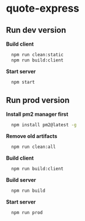 # quote-express
## Run dev version
__Build client__
```bash
  npm run clean:static
  npm run build:client
```
__Start server__
```bash
  npm start
```
## Run prod version
__Install pm2 manager first__
```bash
  npm install pm2@latest -g
```
__Remove old artifacts__
```bash
  npm run clean:all
```
__Build client__
```bash
  npm run build:client
```
__Build server__
```bash
  npm run build
```
__Start server__
```bash
  npm run prod
```